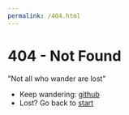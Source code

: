 ```yaml
---
permalink: /404.html
---
```


# 404 - Not Found

"Not all who wander are lost"
- Keep wandering: [github](https://github.com/NonlinearFruit/nonlinearfruit.github.io)
- Lost? Go back to [start](https://nonlinearfruit.github.io)
